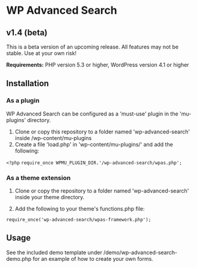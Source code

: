 # WP Advanced Search
## v1.4 (beta)

This is a beta version of an upcoming release.  All features may not be stable.
Use at your own risk!

**Requirements:** PHP version 5.3 or higher, WordPress version 4.1 or higher

## Installation

### As a plugin

WP Advanced Search can be configured as a 'must-use' plugin in the 'mu-plugins'
directory.

1. Clone or copy this repository to a folder named 'wp-advanced-search' inside /wp-content/mu-plugins
2. Create a file 'load.php' in 'wp-content/mu-plugins/' and add the following:

`<?php`
`require_once WPMU_PLUGIN_DIR.'/wp-advanced-search/wpas.php';`

### As a theme extension

1. Clone or copy the repository to a folder named 'wp-advanced-search' inside your theme directory.

2. Add the following to your theme's functions.php file:

` require_once('wp-advanced-search/wpas-framework.php'); `

## Usage

See the included demo template under /demo/wp-advanced-search-demo.php for an example of how to create your own forms.

